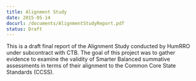 ```yaml
---
title: Alignment Study
date: 2015-05-14
docurl: /documents/AlignmentStudyReport.pdf
status: Draft
---
```

This is a draft final report of the Alignment Study conducted by HumRRO under subcontract with CTB. The goal of this project was to gather evidence to examine the validity of Smarter Balanced summative assessments in terms of their alignment to the Common Core State Standards (CCSS).

